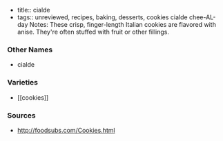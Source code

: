 - title:: cialde
- tags:: unreviewed, recipes, baking, desserts, cookies
cialde chee-AL-day Notes: These crisp, finger-length Italian cookies are flavored with anise. They're often stuffed with fruit or other fillings.

### Other Names

* cialde

### Varieties

* [[cookies]]

### Sources
* http://foodsubs.com/Cookies.html

